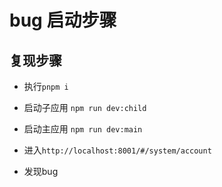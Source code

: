 # bug 启动步骤

## 复现步骤

- 执行`pnpm i`

- 启动子应用 `npm run dev:child`

- 启动主应用 `npm run dev:main`

- 进入`http://localhost:8001/#/system/account`

- 发现bug

